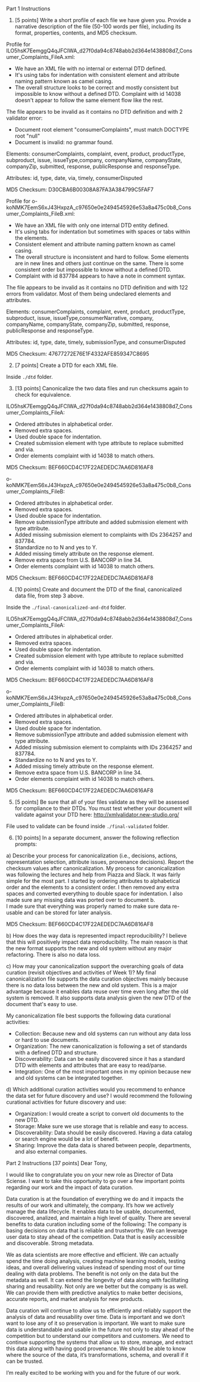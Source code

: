 Part 1 Instructions

1. [5 points] Write a short profile of each file we have given you. Provide a narrative description of the file (50-100 words per file), including its format, properties, contents, and MD5 checksum. 

Profile for lLO5hsK7EemggQ4qJFCIWA_d27f0da94c8748abb2d364e1438808d7_Consumer_Complaints_FileA.xml:
  - We have an XML file with no internal or external DTD defined. 
  - It's using tabs for indentation with consistent element and attribute naming pattern known as camel casing. 
  - The overall structure looks to be correct and mostly consistent but impossible to know without a defined DTD. Complaint with id 14038 doesn't appear to follow the same element flow like the rest. 

The file appears to be invalid as it contains no DTD definition and with 2 validator error:  

- Document root element "consumerComplaints", must match DOCTYPE root "null"
- Document is invalid: no grammar found.

Elements: consumerComplaints, complaint, event, product, productType, subproduct, issue, issueType,company, companyName, companyState, companyZip, submitted, response, publicResponse and responseType. 

Attributes: id, type, date, via, timely, consumerDisputed

MD5 Checksum: D30CBA6B00308A87FA3A384799C5FAF7


Profile for o-koNMK7EemS6xJ43HxpzA_c97650e0e2494545926e53a8a475c0b8_Consumer_Complaints_FileB.xml:
  - We have an XML file with only one internal DTD entity defined. 
  - It's using tabs for indentation but sometimes with spaces or tabs within the elements. 
  - Consistent element and attribute naming pattern known as camel casing. 
  - The overall structure is inconsistent and hard to follow. Some elements are in new lines and others just continue on the same. There is some consistent order but impossible to know without a defined DTD. 
  - Complaint with id 837784 appears to have a note in comment syntax. 

The file appears to be invalid as it contains no DTD definition and with 122 errors from validator. Most of them being undeclared elements and attributes. 

Elements: consumerComplaints, complaint, event, product, productType, subproduct, issue, issueType,consumerNarrative, company, companyName, companyState, companyZip, submitted, response, publicResponse and responseType. 

Attributes: id, type, date, timely, submissionType, and consumerDisputed

MD5 Checksum: 47677272E76E1F4332AFE859347C8695

2. [7 points] Create a DTD for each XML file. 

Inside `./dtd` folder.


3. [13 points] Canonicalize the two data files and run checksums again to check for equivalence.

lLO5hsK7EemggQ4qJFCIWA_d27f0da94c8748abb2d364e1438808d7_Consumer_Complaints_FileA:
- Ordered attributes in alphabetical order. 
- Removed extra spaces. 
- Used double space for indentation.  
- Created submission element with type attribute to replace submitted and via. 
- Order elements complaint with id 14038 to match others. 

MD5 Checksum: BEF660CD4C17F22AEDEDC7AA6D816AF8


o-koNMK7EemS6xJ43HxpzA_c97650e0e2494545926e53a8a475c0b8_Consumer_Complaints_FileB:
- Ordered attributes in alphabetical order. 
- Removed extra spaces. 
- Used double space for indentation.  
- Remove submissionType attribute and added submission element with type attribute.
- Added missing submission element to complaints with IDs 2364257 and 837784.
- Standardize no to N and yes to Y. 
- Added missing timely attribute on the response element.
- Remove extra space from U.S. BANCORP in line 34.
- Order elements complaint with id 14038 to match others. 

MD5 Checksum: BEF660CD4C17F22AEDEDC7AA6D816AF8

4. [10 points] Create and document the DTD of the final, canonicalized data file, from step 3 above.

Inside the `./final-canonicalized-and-dtd` folder.

lLO5hsK7EemggQ4qJFCIWA_d27f0da94c8748abb2d364e1438808d7_Consumer_Complaints_FileA:
- Ordered attributes in alphabetical order. 
- Removed extra spaces. 
- Used double space for indentation.  
- Created submission element with type attribute to replace submitted and via. 
- Order elements complaint with id 14038 to match others. 

MD5 Checksum: BEF660CD4C17F22AEDEDC7AA6D816AF8

o-koNMK7EemS6xJ43HxpzA_c97650e0e2494545926e53a8a475c0b8_Consumer_Complaints_FileB:
- Ordered attributes in alphabetical order. 
- Removed extra spaces. 
- Used double space for indentation.  
- Remove submissionType attribute and added submission element with type attribute.
- Added missing submission element to complaints with IDs 2364257 and 837784.
- Standardize no to N and yes to Y. 
- Added missing timely attribute on the response element.
- Remove extra space from U.S. BANCORP in line 34.
- Order elements complaint with id 14038 to match others. 

MD5 Checksum: BEF660CD4C17F22AEDEDC7AA6D816AF8

5. [5 points] Be sure that all of your files validate as they will be assessed for compliance to their DTDs. You must test whether your document will validate against your DTD here: http://xmlvalidator.new-studio.org/

File used to validate can be found inside `./final-validated` folder.

6. [10 points] In a separate document, answer the following reflection prompts:

a) Describe your process for canonicalization (i.e., decisions, actions, representation selection, attribute issues, provenance decisions). Report the checksum values after canonicalization.
My process for canonicalization was following the lectures and help from Piazza and Slack. It was fairly simple for the most part. 
I started by ordering attributes to alphabetical order and the elements to a consistent order. 
I then removed any extra spaces and converted everything to double space for indentation. I also made sure any missing data was ported over to document b.  
I made sure that everything was properly named to make sure data re-usable and can be stored for later analysis. 

MD5 Checksum: BEF660CD4C17F22AEDEDC7AA6D816AF8

b) How does the way data is represented impact reproducibility?
I believe that this will positively impact data reproducibility. The main reason is that the new format 
supports the new and old system without any major refactoring. There is also no data loss.  

c) How may your canonicalization support the overarching goals of data curation (revisit objectives and activities of Week 1)?
My final canonicalization file supports the data curation objectives mainly because there is no data
loss between the new and old system. This is a major advantage because it enables data reuse over time even long after the old system is removed. 
It also supports data analysis given the new DTD of the document that's easy to use. 

My canonicalization file best supports the following data curational activities: 
- Collection: Because new and old systems can run without any data loss or hard to use documents. 
- Organization: The new canonicalization is following a set of standards with a defined DTD and structure. 
- Discoverability: Data can be easily discovered since it has a standard DTD with elements and attributes that are easy to read/parse.
- Integration: One of the most important ones in my opinion because new and old systems can be integrated together. 

d) Which additional curation activities would you recommend to enhance the data set for future discovery and use?
I would recommend the following curational activities for future discovery and use: 
- Organization: I would create a script to convert old documents to the new DTD.
- Storage: Make sure we use storage that is reliable and easy to access. 
- Discoverability: Data should be easily discovered. Having a data catalog or search engine would be a lot of benefit. 
- Sharing: Improve the data data is shared between people, departments, and also external companies. 


Part 2 Instructions [37 points]
Dear Tony, 

I would like to congratulate you on your new role as Director of Data Sciense. I want to take this opportunity to go over a few important points regarding our work and the impact of data curation. 

Data curation is at the foundation of everything we do and it impacts the results of our work and ultimately, the company. It’s how we actively manage the data lifecycle. It enables data to be usable, documented, discovered, analized, and maintain a high level of quality. There are several benefits to data curation including some of the following: 
The company is basing decisions on data that is reliable and trustworthy. 
We can leverage user data to stay ahead of the competition. 
Data that is easily accessible and discoverable. 
Strong metadata. 

We as data scientists are more effective and efficient. We can actually spend the time doing analysis, creating machine learning models, testing ideas, and overall delivering values instead of spending most of our time dealing with data problems. The benefit is not only on the data but the metadata as well. It can extend the longevity of data along with facilitating sharing and reusability.  Not only are we better but the company is as well. We can provide them with predictive analytics to make better decisions, accurate reports, and market analysis for new products. 

Data curation will continue to allow us to efficiently and reliably support the analysis of data and reusability over time. Data is important and we don’t want to lose any of it so preservation is important. We want to make sure data is understandable and usable in the future not only to stay ahead of the competition but to understand our competitors and customers. We need to continue supporting the systems that allow us to store, manage, and extract this data along with having good provenance. We should be able to know where the source of the data, it’s transformations, schema, and overall if it can be trusted. 

I’m really excited to be working with you and for the future of our work. 

